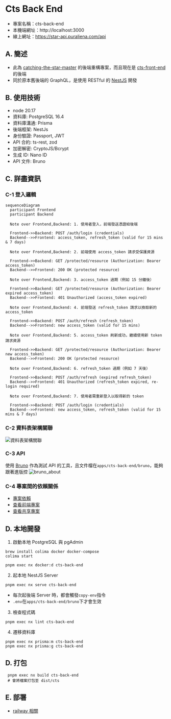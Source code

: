 # Cts Back End

- 專案名稱：cts-back-end
- 本機端網址：http://localhost:3000
- 線上網址：https://star-api.puraliena.com/api

## A. 簡述

- 此為 [catching-the-star-master](https://github.com/a131381568/ctsm-sql) 的後端重構專案，而且現在是 [cts-front-end](https://github.com/a131381568/blair-nx/tree/development/apps/cts-front-end) 的後端
- 同於原本舊後端的 GraphQL，是使用 RESTful 的 [NestJS](https://docs.nestjs.com/) 開發

## B. 使用技術
- node 20.17
- 資料庫: PostgreSQL 16.4
- 資料庫溝通: Prisma
- 後端框架: NestJs 
- 身份驗證: Passport, JWT
- API 合約: ts-rest, zod
- 加密解密: CryptoJS/Bcrypt
- 生成 ID: Nano ID
- API 文件: Bruno

## C. 詳盡資訊

### C-1 登入邏輯

```mermaid
sequenceDiagram
  participant Frontend
  participant Backend
  
  Note over Frontend,Backend: 1. 使用者登入，前端發送憑證給後端
  
  Frontend->>Backend: POST /auth/login (credentials)
  Backend-->>Frontend: access_token, refresh_token (valid for 15 mins & 7 days)

  Note over Frontend,Backend: 2. 前端使用 access_token 請求受保護資源
  
  Frontend->>Backend: GET /protected/resource (Authorization: Bearer access_token)
  Backend-->>Frontend: 200 OK (protected resource)

  Note over Frontend,Backend: 3. access_token 過期（例如 15 分鐘後）
  
  Frontend->>Backend: GET /protected/resource (Authorization: Bearer expired access_token)
  Backend-->>Frontend: 401 Unauthorized (access_token expired)
  
  Note over Frontend,Backend: 4. 前端發送 refresh_token 請求以換取新的 access_token
  
  Frontend->>Backend: POST /auth/refresh (refresh_token)
  Backend-->>Frontend: new access_token (valid for 15 mins)
  
  Note over Frontend,Backend: 5. access_token 刷新成功，繼續使用新 token 請求資源
  
  Frontend->>Backend: GET /protected/resource (Authorization: Bearer new access_token)
  Backend-->>Frontend: 200 OK (protected resource)
  
  Note over Frontend,Backend: 6. refresh_token 過期（例如 7 天後）

  Frontend->>Backend: POST /auth/refresh (expired refresh_token)
  Backend-->>Frontend: 401 Unauthorized (refresh_token expired, re-login required)
  
  Note over Frontend,Backend: 7. 使用者需重新登入以取得新的 token

  Frontend->>Backend: POST /auth/login (credentials)
  Backend-->>Frontend: new access_token, refresh_token (valid for 15 mins & 7 days)

```

### C-2 資料表架構關聯
![資料表架構關聯](https://i.imgur.com/Qf4VUEN.png)

### C-3 API
使用 [Bruno](https://github.com/usebruno/bruno) 作為測試 API 的工具，且文件檔在`apps/cts-back-end/bruno`，能夠跟著進版控
![bruno_about](https://i.imgur.com/RTA3ikG.png)

### C-4 專案間的依賴關係
- [專案依賴](https://github.com/a131381568/blair-nx/tree/development/apps/cts-front-end#c-3-%E5%B0%88%E6%A1%88%E9%96%93%E7%9A%84%E4%BE%9D%E8%B3%B4%E9%97%9C%E4%BF%82)
- [查看前端專案](https://github.com/a131381568/blair-nx/tree/development/apps/cts-front-end)
- [查看共享專案](https://github.com/a131381568/blair-nx/blob/development/libs/cts-shared/README.md)


## D. 本地開發

1. 啟動本地 PostgreSQL 與 pgAdmin

``` shell 
brew install colima docker docker-compose
colima start
```

```shell
pnpm exec nx docker:d cts-back-end
```

2. 起本地 NestJS Server
```shell
pnpm exec nx serve cts-back-end
```
- 每次起後端 Server 時，都會觸發`copy-env`指令
- `.env`在`apps/cts-back-end/bruno`下才會生效

3. 檢查程式碼
```shell
pnpm exec nx lint cts-back-end
```

4. 遷移資料庫
```shell
pnpm exec nx prisma:m cts-back-end
pnpm exec nx prisma:g cts-back-end
```

## D. 打包

```shell
 pnpm exec nx build cts-back-end
 # 會將檔案打包至 dist/cts
```

## E. 部署

- [railway 相關](https://github.com/a131381568/blair-nx/blob/development/libs/cts-shared/README.md#railway-%E7%9B%B8%E9%97%9C)
